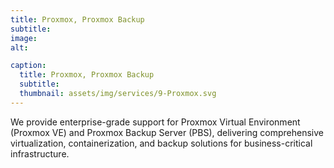 ```yaml
---
title: Proxmox, Proxmox Backup
subtitle: 
image: 
alt: 

caption:
  title: Proxmox, Proxmox Backup
  subtitle: 
  thumbnail: assets/img/services/9-Proxmox.svg
---
```

We provide enterprise-grade support for Proxmox Virtual Environment (Proxmox VE) and Proxmox Backup Server (PBS), delivering comprehensive virtualization, containerization, and backup solutions for business-critical infrastructure.

